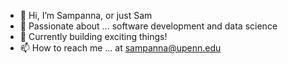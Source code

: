 - 👋 Hi, I’m Sampanna, or just Sam
- 👀 Passionate about ... software development and data science
- 🚀 Currently building exciting things!
- 📫 How to reach me ... at sampanna@upenn.edu

<!---
sampanna-b/sampanna-b is a ✨ special ✨ repository because its `README.md` (this file) appears on your GitHub profile.
You can click the Preview link to take a look at your changes.
--->
